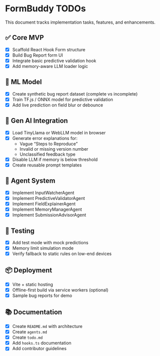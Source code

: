 # FormBuddy TODOs

This document tracks implementation tasks, features, and enhancements.

## ✅ Core MVP

- [x] Scaffold React Hook Form structure
- [x] Build Bug Report form UI
- [x] Integrate basic predictive validation hook
- [x] Add memory-aware LLM loader logic

## 🧠 ML Model

 - [x] Create synthetic bug report dataset (complete vs incomplete)
 - [x] Train TF.js / ONNX model for predictive validation
- [x] Add live prediction on field blur or debounce

## 💬 Gen AI Integration

 - [x] Load TinyLlama or WebLLM model in browser
- [x] Generate error explanations for:
  - Vague “Steps to Reproduce”
  - Invalid or missing version number
  - Unclassified feedback type
- [x] Disable LLM if memory is below threshold
- [x] Create reusable prompt templates

## 🧩 Agent System

 - [x] Implement InputWatcherAgent
 - [x] Implement PredictiveValidatorAgent
 - [x] Implement FieldExplainerAgent
 - [x] Implement MemoryManagerAgent
 - [x] Implement SubmissionAdvisorAgent

## 🧪 Testing

- [x] Add test mode with mock predictions
- [x] Memory limit simulation mode
- [x] Verify fallback to static rules on low-end devices

## 📦 Deployment

 - [x] Vite + static hosting
 - [x] Offline-first build via service workers (optional)
 - [x] Sample bug reports for demo

## 📚 Documentation

- [x] Create `README.md` with architecture
- [x] Create `agents.md`
- [x] Create `todo.md`
 - [x] Add `hooks.ts` documentation
 - [x] Add contributor guidelines
